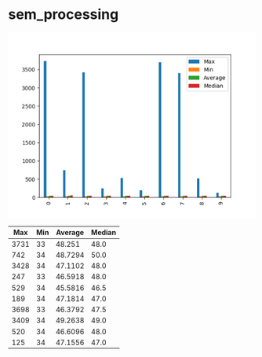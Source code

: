 # sem_processing
![sem_processing](sem_processing.png)

| Max  | Min | Average | Median |
| ---- | --- | ------- | ------ |
| 3731 | 33  | 48.251  | 48.0   |
| 742  | 34  | 48.7294 | 50.0   |
| 3428 | 34  | 47.1102 | 48.0   |
| 247  | 33  | 46.5918 | 48.0   |
| 529  | 34  | 45.5816 | 46.5   |
| 189  | 34  | 47.1814 | 47.0   |
| 3698 | 33  | 46.3792 | 47.5   |
| 3409 | 34  | 49.2638 | 49.0   |
| 520  | 34  | 46.6096 | 48.0   |
| 125  | 34  | 47.1556 | 47.0   |
